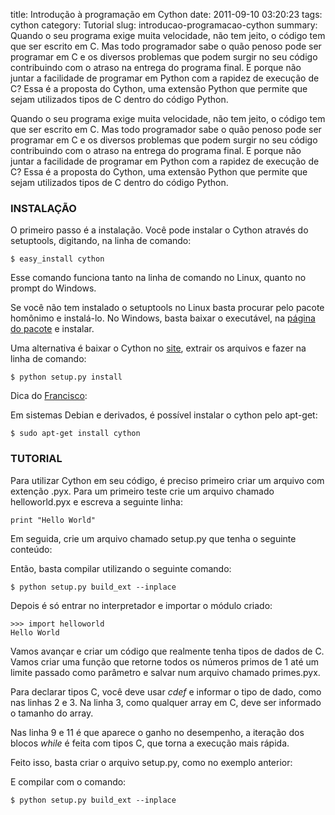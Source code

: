 title: Introdução à programação em Cython
date: 2011-09-10 03:20:23
tags: cython
category: Tutorial
slug: introducao-programacao-cython
summary: Quando o seu programa exige muita velocidade, não tem jeito, o código tem que ser escrito em C. Mas todo programador sabe o quão penoso pode ser programar em C e os diversos problemas que podem surgir no seu código contribuindo com o atraso na entrega do programa final. E porque não juntar a facilidade de programar em Python com a rapidez de execução de C? Essa é a proposta do Cython, uma extensão Python que permite que sejam utilizados tipos de C dentro do código Python.

Quando o seu programa exige muita velocidade, não tem jeito, o código tem que ser escrito em C. Mas todo programador sabe o quão penoso pode ser programar em C e os diversos problemas que podem surgir no seu código contribuindo com o atraso na entrega do programa final. E porque não juntar a facilidade de programar em Python com a rapidez de execução de C? Essa é a proposta do Cython, uma extensão Python que permite que sejam utilizados tipos de C dentro do código Python.

### INSTALAÇÃO

O primeiro passo é a instalação. Você pode instalar o Cython através do setuptools, digitando, na linha de comando:

    $ easy_install cython

Esse comando funciona tanto na linha de comando no Linux, quanto no prompt do Windows.

Se você não tem instalado o setuptools no Linux basta procurar pelo pacote homônimo e instalá-lo. No Windows, basta baixar o executável, na [página do pacote](http://pypi.python.org/pypi/setuptools#windows) e instalar.

Uma alternativa é baixar o Cython no [site](http://www.cython.org), extrair os arquivos e fazer na linha de comando:

    $ python setup.py install

Dica do [Francisco](http://frsoares.wordpress.com/):

Em sistemas Debian e derivados, é possível instalar o cython pelo apt-get:

    $ sudo apt-get install cython

### TUTORIAL

Para utilizar Cython em seu código, é preciso primeiro criar um arquivo com extenção .pyx. Para um primeiro teste crie um arquivo chamado helloworld.pyx e escreva a seguinte linha:

    print "Hello World"

Em seguida, crie um arquivo chamado setup.py que tenha o seguinte conteúdo:

Então, basta compilar utilizando o seguinte comando:

    $ python setup.py build_ext --inplace

Depois é só entrar no interpretador e importar o módulo criado:

    >>> import helloworld
    Hello World

Vamos avançar e criar um código que realmente tenha tipos de dados de C. Vamos criar uma função que retorne todos os números primos de 1 até um limite passado como parâmetro e salvar num arquivo chamado primes.pyx.

Para declarar tipos C, você deve usar *cdef* e informar o tipo de dado, como nas linhas 2 e 3. Na linha 3, como qualquer array em C, deve ser informado o tamanho do array.

Nas linha 9 e 11 é que aparece o ganho no desempenho, a iteração dos blocos *while* é feita com tipos C, que torna a execução mais rápida.

Feito isso, basta criar o arquivo setup.py, como no exemplo anterior:

E compilar com o comando:

    $ python setup.py build_ext --inplace
